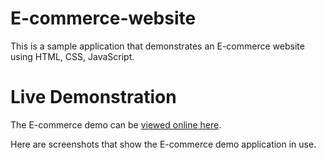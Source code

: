 # E-commerce-website

This is a sample application that demonstrates an E-commerce website using HTML, CSS, JavaScript.

# Live Demonstration

The E-commerce demo can be [viewed online here](https:).

Here are screenshots that show the E-commerce demo application in use.
